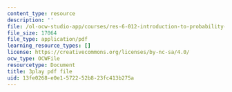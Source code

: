 ```yaml
---
content_type: resource
description: ''
file: /ol-ocw-studio-app/courses/res-6-012-introduction-to-probability-spring-2018/13fe0268e0e1572252b823fc413b275a_NRnAuKxx6XA.pdf
file_size: 17064
file_type: application/pdf
learning_resource_types: []
license: https://creativecommons.org/licenses/by-nc-sa/4.0/
ocw_type: OCWFile
resourcetype: Document
title: 3play pdf file
uid: 13fe0268-e0e1-5722-52b8-23fc413b275a
---
```

